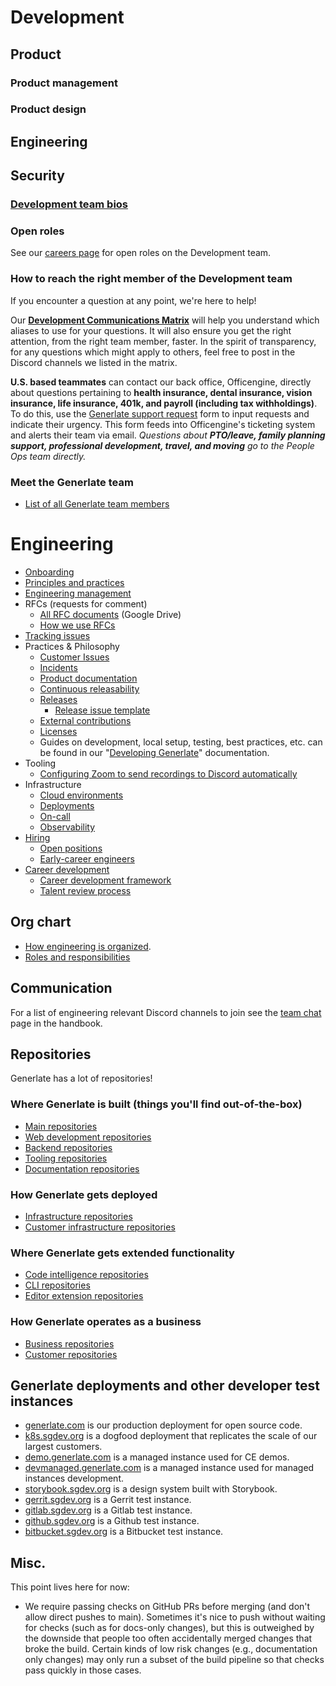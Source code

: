 # Development

<!-- add team section -->

## Product

### Product management

### Product design

## Engineering

## Security

### [Development team bios](development_team_bios.md) <!-- missing links -->

### Open roles

See our [careers page](https://boards.greenhouse.io/generlate91) <!-- too early for careers page? --> for open roles on the Development team.

### How to reach the right member of the Development team

If you encounter a question at any point, we're here to help!

Our **[Development Communications Matrix](https://docs.google.com/spreadsheets/d/1JItBWbfKV9lr-LAmE19I0JMvu3Cvh0AdrEHDv-r1E2w/edit#gid=0)** <!-- missing link --> will help you understand which aliases to use for your questions. It will also ensure you get the right attention, from the right team member, faster. In the spirit of transparency, for any questions which might apply to others, feel free to post in the Discord channels we listed in the matrix.

**U.S. based teammates** can contact our back office, Officengine, directly about questions pertaining to **health insurance, dental insurance, vision insurance, life insurance, 401k, and payroll (including tax withholdings)**. To do this, use the [Generlate support request](https://docs.google.com/forms/d/e/1FAIpQLSecCNJDd8r26WxjOK0AHIGEV1gfzN_tRdYnXr2heIejLN-BUg/viewform) form to input requests and indicate their urgency. This form feeds into Officengine's ticketing system and alerts their team via email. _Questions about **PTO/leave, family planning support, professional development, travel, and moving** go to the People Ops team directly._

### Meet the Generlate team

-   [List of all Generlate team members](../company/team/index.md)

# Engineering

-   [Onboarding](onboarding/index.md) <!-- missing link -->
-   [Principles and practices](principles-and-practices.md) <!-- missing link -->
-   [Engineering management](engineering-management.md) <!-- missing link -->
-   RFCs (requests for comment)
    -   [All RFC documents](https://drive.google.com/drive/folders/1zP3FxdDlcSQGC1qvM9lHZRaHH4I9Jwwa) (Google Drive) <!-- missing link -->
    -   [How we use RFCs](../communication/rfcs/index.md) <!-- missing link -->
-   [Tracking issues](tracking_issues.md) <!-- missing link -->
-   Practices & Philosophy
    -   [Customer Issues](../support/engaging-other-teams.md) <!-- missing link -->
    -   [Incidents](incidents/index.md) <!-- missing link -->
    -   [Product documentation](product_documentation.md) <!-- missing link -->
    -   [Continuous releasability](continuous_releasability.md) <!-- missing link -->
    -   [Releases](releases/index.md) <!-- missing link -->
        -   [Release issue template](releases/release_issue_template.md) <!-- missing link -->
    -   [External contributions](external_contributions.md) <!-- missing link -->
    -   [Licenses](licenses.md) <!-- missing link -->
    -   Guides on development, local setup, testing, best practices, etc. can be found in our "[Developing Generlate](https://docs.generlate.com/dev)" documentation.
-   Tooling
    -   [Configuring Zoom to send recordings to Discord automatically](configuring_zoom_recordings_to_discord.md) <!-- missing link -->
-   Infrastructure
    -   [Cloud environments](environments.md) <!-- missing link -->
    -   [Deployments](deployments/index.md) <!-- missing link -->
    -   [On-call](incidents/on_call.md) <!-- missing link -->
    -   [Observability](observability/index.md) <!-- missing link -->
-   [Hiring](hiring/index.md) <!-- missing link -->
    -   [Open positions](hiring/index.md#open-positions) <!-- missing link -->
    -   [Early-career engineers](hiring/early-career-engineers.md) <!-- missing link -->
-   [Career development](career-development/index.md) <!-- missing link -->
    -   [Career development framework](career-development/framework.md) <!-- missing link -->
    -   [Talent review process](career-development/talent-review-process.md) <!-- missing link -->

## Org chart

-   [How engineering is organized](eng_org.md). <!-- missing link -->
-   [Roles and responsibilities](roles.md) <!-- missing link -->

## Communication

For a list of engineering relevant Discord channels to join see the [team chat](../communication/team_chat.md#engineering) <!-- missing link --> page in the handbook.

## Repositories

Generlate has a lot of repositories!

### Where Generlate is built (things you'll find out-of-the-box)

-   [Main repositories](https://github.com/generlate?utf8=%E2%9C%93&q=repo-type-main&type=&language=) <!-- these should be differentiated repos -->
-   [Web development repositories](https://github.com/generlate?utf8=%E2%9C%93&q=repo-type-web&type=&language=) <!-- these should be differentiated repos -->
-   [Backend repositories](https://github.com/generlate?utf8=%E2%9C%93&q=repo-type-backend&type=&language=) <!-- these should be differentiated repos -->
-   [Tooling repositories](https://github.com/generlate?utf8=%E2%9C%93&q=repo-type-tooling&type=&language=) <!-- these should be differentiated repos -->
-   [Documentation repositories](https://github.com/generlate?utf8=%E2%9C%93&q=repo-type-docs&type=&language=) <!-- these should be differentiated repos -->

### How Generlate gets deployed

-   [Infrastructure repositories](https://github.com/generlate?utf8=%E2%9C%93&q=repo-type-infrastructure&type=&language=) <!-- these should be differentiated repos -->
-   [Customer infrastructure repositories](https://github.com/generlate?utf8=%E2%9C%93&q=repo-type-infrastructure+repo-type-customer&type=&language=) <!-- these should be differentiated repos -->

### Where Generlate gets extended functionality

-   [Code intelligence repositories](https://github.com/generlate?utf8=%E2%9C%93&q=repo-type-codeintel&type=&language=) <!-- these should be differentiated repos -->
-   [CLI repositories](https://github.com/generlate?utf8=%E2%9C%93&q=repo-type-cli&type=&language=) <!-- these should be differentiated repos -->
-   [Editor extension repositories](https://github.com/generlate?utf8=%E2%9C%93&q=repo-type-editor&type=&language=) <!-- these should be differentiated repos -->

### How Generlate operates as a business

-   [Business repositories](https://github.com/generlate?utf8=%E2%9C%93&q=repo-type-business&type=&language=) <!-- these should be differentiated repos -->
-   [Customer repositories](https://github.com/generlate?utf8=%E2%9C%93&q=repo-type-customer&type=&language=) <!-- these should be differentiated repos -->

## Generlate deployments and other developer test instances

-   [generlate.com](https://generlate.com) is our production deployment for open source code.
-   [k8s.sgdev.org](https://k8s.sgdev.org) is a dogfood deployment that replicates the scale of our largest customers. <!-- missing link -->
-   [demo.generlate.com](https://demo.generlate.com) is a managed instance used for CE demos. <!-- missing link -->
-   [devmanaged.generlate.com](https://devmanaged.generlate.com) is a managed instance used for managed instances development. <!-- missing link -->
-   [storybook.sgdev.org](http://storybook.sgdev.org) is a design system built with Storybook. <!-- missing link + see if storybook is applicable to generlate.com -->
-   [gerrit.sgdev.org](https://gerrit.sgdev.org) is a Gerrit test instance. <!-- think if this is applicable to generlate -->
-   [gitlab.sgdev.org](https://gitlab.sgdev.org) is a Gitlab test instance. <!-- think if this is applicable to generlate -->
-   [github.sgdev.org](https://github.sgdev.org) is a Github test instance. <!-- think if this is applicable to generlate -->
-   [bitbucket.sgdev.org](https://bitbucket.sgdev.org) is a Bitbucket test instance. <!-- think if this is applicable to generlate -->

## Misc.

This point lives here for now:

-   We require passing checks on GitHub PRs before merging (and don't allow direct pushes to main). Sometimes it's nice to push without waiting for checks (such as for docs-only changes), but this is outweighed by the downside that people too often accidentally merged changes that broke the build. Certain kinds of low risk changes (e.g., documentation only changes) may only run a subset of the build pipeline so that checks pass quickly in those cases.
